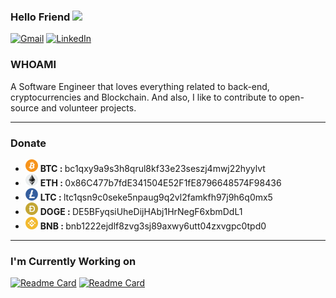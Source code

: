 ### Hello Friend <img src="https://media.giphy.com/media/hvRJCLFzcasrR4ia7z/giphy.gif" width="25px">

<a href="mailto:mehran.safaripour@gmail.com"><img alt="Gmail" src="https://img.shields.io/badge/Gmail-red?style=for-the-badge&logo=gmail&logoColor=white"/></a> <a href="https://www.linkedin.com/in/mehran-safaripour/"><img alt="LinkedIn" src="https://img.shields.io/badge/linkedin-blue?&style=for-the-badge&logo=linkedin&logoColor=white"/></a>

### WHOAMI

A Software Engineer that loves everything related to back-end, cryptocurrencies and Blockchain. And also, I like to contribute to open-source and volunteer projects.


<hr>

### Donate

- ![image](./img/bitcoin.png) <b>BTC : </b>  bc1qxy9a9s3h8qrul8kf33e23seszj4mwj22hyylvt <br>
- ![image](./img/ethereum.png) <b>ETH : </b>  0x86C477b7fdE341504E52F1fE8796648574F98436 <br>
- ![image](./img/litecoin.png) <b>LTC : </b>  ltc1qsn9c0seke5npaug9q2vl2famkfh97j9h6q0mx5 <br>
- ![image](./img/dogecoin.png) <b>DOGE : </b>  DE5BFyqsiUheDijHAbj1HrNegF6xbmDdL1 <br>
- ![image](./img/binance-coin.png) <b>BNB : </b>  bnb1222ejdlf8zvg3sj89axwy6utt04zxvgpc0tpd0 <br>

<hr>


### I'm Currently Working on
[![Readme Card](https://github-readme-stats.vercel.app/api/pin/?username=abysswarrior&repo=crypto-funds-portfolio&theme=dracula)](https://github.com/abysswarrior/crypto-funds-portfolio)  [![Readme Card](https://github-readme-stats.vercel.app/api/pin/?username=abysswarrior&repo=promethe-crypto&theme=dracula)](https://github.com/abysswarrior/promethe-crypto)


<!--
<hr>

### Status

<p>
  <img src=https://github-readme-stats.vercel.app/api?username=b1ng-b0ng&bg_color=191b1f&title_color=36beb6&text_color=fff&line_height=20&hide=["stars"] />
  <img src=https://github-readme-stats.vercel.app/api/top-langs/?username=hatamiarash7&layout=compact&bg_color=191b1f&title_color=36beb6&text_color=fff&hide=html,css&langs_count=4 />
</p>

-->
